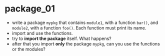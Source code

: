 # package_01

- write a package `mypkg` that contains `module1`, with a function `bar()`, and `module2`, with a function `foo()`. Each function must print its name.
- import and use the functions.
- try to **import the package** itself. What happens?
- after that you import **only** the package `mypkg`, can you use the functions or the modules?
